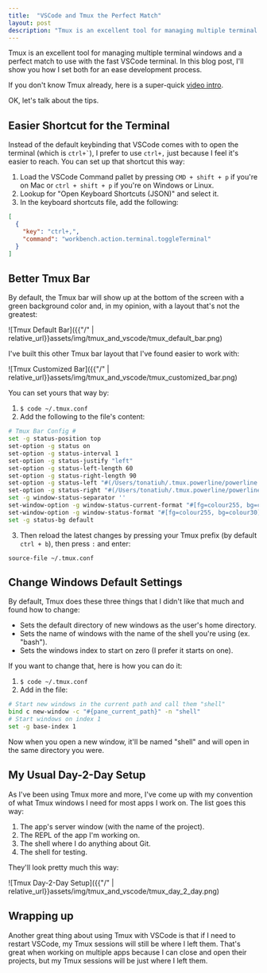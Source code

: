 ```yaml
---
title:  "VSCode and Tmux the Perfect Match"
layout: post
description: "Tmux is an excellent tool for managing multiple terminal windows and a perfect match to use with the fast VSCode terminal. In this blog post, I'll show you how I set both for an ease development process."
---
```


Tmux is an excellent tool for managing multiple terminal windows and a perfect match to use with the fast VSCode terminal. In this blog post, I'll show you how I set both for an ease development process.


If you don't know Tmux already, here is a super-quick [video intro](https://www.youtube.com/watch?v=MGN5JcpC7e0).

OK, let's talk about the tips.

## Easier Shortcut for the Terminal

Instead of the default keybinding that VSCode comes with to open the terminal (which is `` ctrl+` ``), I prefer to use `ctrl+,` just because I feel it's easier to reach. You can set up that shortcut this way:

1. Load the VSCode Command pallet by pressing `CMD + shift + p` if you're on Mac or  `ctrl + shift + p` if you're on Windows or Linux.
2. Lookup for "Open Keyboard Shortcuts (JSON)" and select it.
2. In the keyboard shortcuts file, add the following:

```json
[
  {
    "key": "ctrl+,",
    "command": "workbench.action.terminal.toggleTerminal"
  }
]
```

## Better Tmux Bar

By default, the Tmux bar will show up at the bottom of the screen with a green background color and, in my opinion, with a layout that's not the greatest:

![Tmux Default Bar]({{"/" | relative_url}}assets/img/tmux_and_vscode/tmux_default_bar.png)

I've built this other Tmux bar layout that I've found easier to work with:

![Tmux Customized Bar]({{"/" | relative_url}}assets/img/tmux_and_vscode/tmux_customized_bar.png)

You can set yours that way by:

1. `$ code ~/.tmux.conf`
2. Add the following to the file's content:

```bash
# Tmux Bar Config #
set -g status-position top
set-option -g status on
set-option -g status-interval 1
set-option -g status-justify "left"
set-option -g status-left-length 60
set-option -g status-right-length 90
set-option -g status-left "#(/Users/tonatiuh/.tmux.powerline/powerline.sh left)"
set-option -g status-right "#(/Users/tonatiuh/.tmux.powerline/powerline.sh right)"
set -g window-status-separator ''
set-window-option -g window-status-current-format "#[fg=colour255, bg=colour38]| #I • #W |"
set-window-option -g window-status-format "#[fg=colour255, bg=colour30]| #I • #W |"
set -g status-bg default
```

3. Then reload the latest changes by pressing your Tmux prefix (by default `ctrl + b`), then press `:` and enter:

```
source-file ~/.tmux.conf
```

## Change Windows Default Settings

By default, Tmux does these three things that I didn't like that much and found how to change:

- Sets the default directory of new windows as the user's home directory.
- Sets the name of windows with the name of the shell you're using (ex. "bash").
- Sets the windows index to start on zero (I prefer it starts on one).

If you want to change that, here is how you can do it:

1. `$ code ~/.tmux.conf`
2. Add in the file:

```bash
# Start new windows in the current path and call them "shell"
bind c new-window -c "#{pane_current_path}" -n "shell"
# Start windows on index 1
set -g base-index 1
```

Now when you open a new window, it'll be named "shell" and will open in the same directory you were.

## My Usual Day-2-Day Setup

As I've been using Tmux more and more, I've come up with my convention of what Tmux windows I need for most apps I work on. The list goes this way:

1. The app's server window (with the name of the project).
2. The REPL of the app I'm working on.
3. The shell where I do anything about Git.
4. The shell for testing.

They'll look pretty much this way:

![Tmux Day-2-Day Setup]({{"/" | relative_url}}assets/img/tmux_and_vscode/tmux_day_2_day.png)

## Wrapping up

Another great thing about using Tmux with VSCode is that if I need to restart VSCode, my Tmux sessions will still be where I left them. That's great when working on multiple apps because I can close and open their projects, but my Tmux sessions will be just where I left them.
